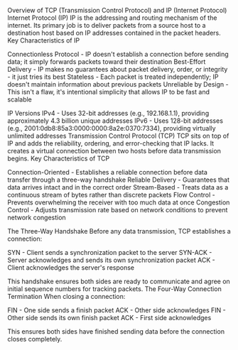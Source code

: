 Overview of TCP (Transmission Control Protocol) and IP (Internet Protocol)
Internet Protocol (IP)
IP is the addressing and routing mechanism of the internet. Its primary job is to deliver packets from a source host to a destination host based on IP addresses contained in the packet headers.
Key Characteristics of IP

Connectionless Protocol - IP doesn't establish a connection before sending data; it simply forwards packets toward their destination
Best-Effort Delivery - IP makes no guarantees about packet delivery, order, or integrity - it just tries its best
Stateless - Each packet is treated independently; IP doesn't maintain information about previous packets
Unreliable by Design - This isn't a flaw, it's intentional simplicity that allows IP to be fast and scalable

IP Versions
IPv4 - Uses 32-bit addresses (e.g., 192.168.1.1), providing approximately 4.3 billion unique addresses
IPv6 - Uses 128-bit addresses (e.g., 2001:0db8:85a3:0000:0000:8a2e:0370:7334), providing virtually unlimited addresses
Transmission Control Protocol (TCP)
TCP sits on top of IP and adds the reliability, ordering, and error-checking that IP lacks. It creates a virtual connection between two hosts before data transmission begins.
Key Characteristics of TCP

Connection-Oriented - Establishes a reliable connection before data transfer through a three-way handshake
Reliable Delivery - Guarantees that data arrives intact and in the correct order
Stream-Based - Treats data as a continuous stream of bytes rather than discrete packets
Flow Control - Prevents overwhelming the receiver with too much data at once
Congestion Control - Adjusts transmission rate based on network conditions to prevent network congestion

The Three-Way Handshake
Before any data transmission, TCP establishes a connection:

SYN - Client sends a synchronization packet to the server
SYN-ACK - Server acknowledges and sends its own synchronization packet
ACK - Client acknowledges the server's response

This handshake ensures both sides are ready to communicate and agree on initial sequence numbers for tracking packets.
The Four-Way Connection Termination
When closing a connection:

FIN - One side sends a finish packet
ACK - Other side acknowledges
FIN - Other side sends its own finish packet
ACK - First side acknowledges

This ensures both sides have finished sending data before the connection closes completely.
